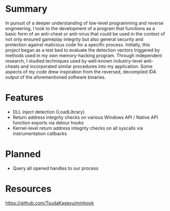 # Summary
In pursuit of a deeper understanding of low-level programming and reverse engineering, I took to the development of a program that functions as a basic form of an anti-cheat or anti-virus that could be used in the context of not only ensured gameplay integrity but also general security and protection against malicious code for a specific process. Initially, this project began as a test bed to evaluate the detection vectors triggered by methods used in my own memory-hacking program. Through independent research, I studied techniques used by well-known industry-level anti-cheats and incorporated similar procedures into my application. Some aspects of my code drew inspiration from the reversed, decompiled IDA output of the aforementioned software binaries.
# Features
* DLL inject detection (LoadLibrary)
* Return address integrity checks on various Windows API / Native API function exports via detour hooks
* Kernel-level return address integrity checks on all syscalls via instrumentation callbacks
# Planned
* Query all opened handles to our process
# Resources
https://github.com/TsudaKageyu/minhook
